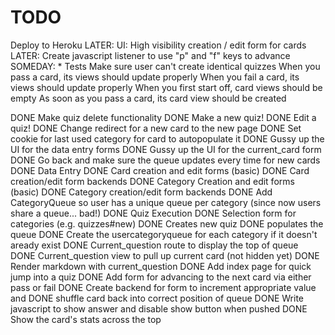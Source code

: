 # TODO

Deploy to Heroku
LATER: UI: High visibility creation / edit form for cards
LATER: Create javascript listener to use "p" and "f" keys to advance
SOMEDAY: * Tests
  Make sure user can't create identical quizzes
  When you pass a card, its views should update properly
  When you fail a card, its views should update properly
  When you first start off, card views should be empty
  As soon as you pass a card, its card view should be created

DONE Make quiz delete functionality
DONE Make a new quiz!
DONE Edit a quiz!
DONE Change redirect for a new card to the new page
DONE Set cookie for last used category for card to autopopulate it
DONE Gussy up the UI for the data entry forms
DONE Gussy up the UI for the current_card form
DONE Go back and make sure the queue updates every time for new cards
DONE Data Entry
  DONE Card creation and edit forms (basic)
  DONE Card creation/edit form backends
  DONE Category Creation and edit forms (basic)
  DONE Category creation/edit form backends
DONE Add CategoryQueue so user has a unique queue per category (since now users share a queue... bad!)
DONE Quiz Execution
  DONE Selection form for categories (e.g. quizzes#new)
    DONE Creates new quiz 
    DONE populates the queue
      DONE Create the usercategoryqueue for each category if it doesn't aready exist
    DONE Current_question route to display the top of queue
    DONE Current_question view to pull up current card (not hidden yet)
    DONE Render markdown with current_question
    DONE Add index page for quick jump into a quiz
    DONE Add form for advancing to the next card via either pass or fail
    DONE Create backend for form to increment appropriate value and DONE shuffle card back into correct position of queue
    DONE Write javascript to show answer and disable show button when pushed
    DONE Show the card's stats across the top
